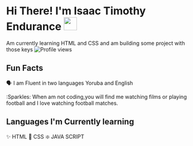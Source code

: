 # Hi There! I'm Isaac Timothy Endurance <img src="https://raw.githubusercontent.com/MartinHeinz/MartinHeinz/master/wave.gif" width="35px">
Am currently learning HTML and CSS and am building some project with those keys 
![Profile views](https://komarev.com/ghpvc/?username=AmorFundz&Color=Green)
## Fun Facts 

🗣 I am Fluent in two languages Yoruba and English 

:Sparkles: When am not coding,you will find me watching  films or playing football and I love watching  football matches.


## Languages I'm Currently learning 

✨ HTML 🎇 CSS ❇️ JAVA SCRIPT 
